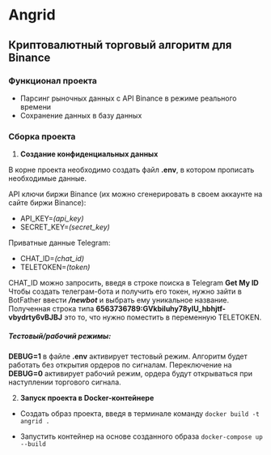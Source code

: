 # Angrid

## Криптовалютный торговый алгоритм для Binance

### Функционал проекта

* Парсинг рыночных данных с API Binance в режиме реального времени
* Сохранение данных в базу данных

### Сборка проекта

1. <b>Создание конфиденциальных данных</b>

В корне проекта необходимо создать файл <b>.env</b>, в котором прописать необходимые данные.

API ключи биржи Binance (их можно сгенерировать в своем аккаунте на сайте биржи Binance):
* API_KEY=<em>(api_key)</em>
* SECRET_KEY=<em>(secret_key)</em>

Приватные данные Telegram:
* CHAT_ID=<em>(chat_id)</em>
* TELETOKEN=<em>(token)</em>

CHAT_ID можно запросить, введя в строке поиска в Telegram <b>Get My ID</b>
Чтобы создать телеграм-бота и получить его токен, нужно зайти в BotFather ввести <em><b>/newbot</b></em> и выбрать ему уникальное название. Полученная строка типа <b>6563736789:GVkbiluhy78yIU_hbhjtf-vbydrty6vBJBJ</b> это то, что нужно поместить в переменную TELETOKEN.

##### Тестовый/рабочий режимы:

<b>DEBUG=1</b> в файле <b>.env</b> активирует тестовый режим. Алгоритм будет работать без открытия ордеров по сигналам.
Переключение на <b>DEBUG=0</b> активирует рабочий режим, ордера будут открываться при наступлении торгового сигнала.


2. <b>Запуск проекта в Docker-контейнере</b>

* Создать образ проекта, введя в терминале команду
`docker build -t angrid .`

* Запустить контейнер на основе созданного образа
`docker-compose up --build`